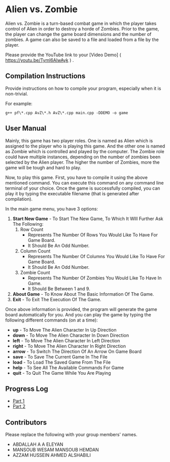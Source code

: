 # Alien vs. Zombie

Alien vs. Zombie is a turn-based combat game in which the player takes control of Alien in order to destroy a horde of Zombies. Prior to the game, the player can change the game board dimensions and the number of zombies. A game can also be saved to a file and loaded from a file by the player.

Please provide the YouTube link to your [Video Demo]
( https://youtu.be/Tyml6AlwAyk ) .

## Compilation Instructions

Provide instructions on how to compile your program, especially when it is non-trivial.

For example:

```
g++ pf\*.cpp AvZ\*.h AvZ\*.cpp main.cpp -DDEMO -o game
```

## User Manual

Mainly, this game has two player roles. One is named as Alien which is assigned to the player who is playing this game. And the other one is named as Zombie which is controlled and played by the computer. The Zombie role could have multiple instances, depending on the number of zombies been selected by the Alien player. The higher the number of Zombies, more the game will be tough and hard to play.

Now, to play this game. First, you have to compile it using the above mentioned command. You can execute this command on any command line terminal of your choice. Once the game is successfully compiled, you can play it by typing the executable filename (that is  generated after compilation).

In the main game menu, you have 3 options:

1. **Start New Game** - To Start The New Game, To Which It WIll Further Ask The Following:
   1. Row Count
      - Represents The Number Of Rows You Would Like To Have For Game Board.
      - It Should Be An Odd Number.
   2. Column Count
      - Represents The Number Of Columns You Would Like To Have For Game Board.
      - It Should Be An Odd Number.
   3. Zombie Count
      - Represents The Number Of Zombies You Would Like To Have In Game.
      - It Should Be Between 1 and 9.
2. **About Game** - To Know About The Basic Information Of The Game.
3. **Exit** - To Exit The Execution Of The Game.

Once above information is provided, the program will generate the game board automatically for you. And you can play the game by typing the following different commands (on at a time):

- **up** - To Move The Alien Character In Up Direction
- **down** - To Move The Alien Character In Down Direction
- **left** - To Move The Alien Character In Left Direction
- **right** - To Move The Alien Character In Right Direction
- **arrow** - To Switch The Direction Of An Arrow On Game Board
- **save** - To Save The Current Game In The File
- **load** - To Load The Saved Game From The File
- **help** - To See All The Available Commands For Game
- **quit** - To Quit The Game While You Are Playing

## Progress Log

- [Part 1](PART1.md)
- [Part 2](PART2.md)

## Contributors

Please replace the following with your group members' names. 

- ABDALLAH A A ELEYAN
- MANSOUB WESAM MANSOUB HEMDAN
- AZZAM HUSSEIN AHMED ALSHABILI